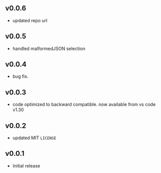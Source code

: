 ## v0.0.6

  - updated repo url

## v0.0.5

  - handled malformedJSON selection
  
## v0.0.4

  - bug fix.

## v0.0.3

- code optimized to backward compatible. now available from vs code v1.30

## v0.0.2

- updated MIT `LICENSE`

## v0.0.1

- Initial release
